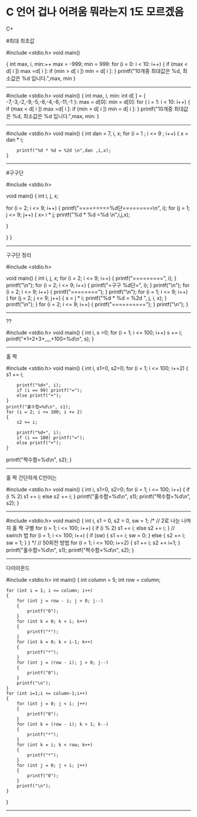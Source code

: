 # C 언어    겁나 어려움 뭐라는지 1도 모르겠음


C+

#최대 최초값


#include <stdio.h>
void main()

{
      int max, i, min:++
      max = -999;
      min = 999:
      for (i = 0: i < 10: i++)
      {
                  if (max < d[ i ])
                     max =d[ i ]:
                  if (min > d[ i ])
                     min = d[ i ]:
      }
      printf("10개중 최대값은 %d, 최소값은 %d 입니다.",max, min
}





********************************************************************************************

#include <stdio.h>
void main()
{
      int max, i, min:
      int d[ ] = { -7,-3,-2,-9,-5,-8,-4,-6,-11,-1 }:
      max = d[0]:
      min = d[0]:
      for ( i = 1: i < 10: i++)
      {
                  if (max < d[ i ])
                     max =d[ i ]:
                  if (min > d[ i ])
                     min = d[ i ]:
      }
      printf("10개중 최대값은 %d, 최소값은 %d 입니다.",max, min:
}



********************************************************************************************

#include <stdio.h>
void main()
{
	int dan = 7, i, x;
	for (i = 1 ; i <= 9 ; i++)
	{
		x = dan * i;

		printf("%d * %d = %2d \n",dan ,i,x);
	}




********************************************************************************************
#구구단

#include <stdio.h>

 void main()
{
 int i, j, x;

 for (i = 2; i <= 9; i++)
 {
  printf("=========%d단=========\n", i);
   for (j = 1; j <= 9; j++) {
     x= i * j;
   printf("%d * %d =%d \n",i,j,x);

  }

 }
}


********************************************************************************************
구구단 정리

#include <stdio.h>

void main()
{
	int i, j, x;
	for (i = 2; i <= 9; i++)
	{
		printf("=========", i);
	}
	printf("\n");
		for (i = 2; i <= 9; i++)
	{
		printf("=구구 %d단=", i);
	}
	printf("\n");
	for (i = 2; i <= 9; i++)
	{
		printf("========");
	}
	printf("\n");
	for (i = 1; i <= 9; i++)
	{
		for (j = 2; j <= 9; j++)
		{
			x = j * i;
			printf("%d * %d = %2d ", j, i, x);
		}
		printf("\n");
	}
	for (i = 2; i <= 9; i++)
	{
		printf("==========");
	}
	printf("\n");
}



********************************************************************************************

??

#include <stdio.h>
void main()
{
	int i, s =0;
	for (i = 1; i <= 100; i++)
		s += i;
	printf("*1+2+3+,,,,+100=%d\n", s);
}



********************************************************************************************

홀 짝


#include <stdio.h>
void main()
{
	int i, s1=0, s2=0;
	for (i = 1; i <= 100; i+=2)
	{
		s1 += i;

		printf("%d+", i);
		if (i == 99) printf("=");
		else printf("+");
	}
	printf("홀수합=%d\n", s1);
	for (i = 2; i <= 100; i += 2)
	{
		s2 += i;

		printf("%d+", i);
		if (i == 100) printf("=");
		else printf("+");
	}
printf("짝수함=%d\n", s2);
}




********************************************************************************************


홀 짝  간단하게 
C언어는 


#include <stdio.h>
void main()
{
	int i, s1=0, s2=0;
	for (i = 1; i <= 100; i++)
	{
		if (i % 2)
			s1 += i;
		else 
			s2 += i;
	}
	printf("홀수합=%d\n", s1);
	printf("짝수함=%d\n", s2);
}





********************************************************************************************




#include <stdio.h>
void main()
{
	int i, s1 = 0, s2 = 0, sw = 1;
	/*
	// 2로 나눈 나머지 홀 짝 구별
	for (i = 1; i <= 100; i++)
	{
		if (i % 2)
			s1 += i;
		else
			s2 += i;
	}
	// swirch 법
	for (i = 1; i <= 100; i++)
	{
		if (sw)
		{
			s1 += i;
			sw = 0;
		}
		else
		{
			s2 += i;
			sw = 1;
		}
	}
	*/
	// 50회전 방법
	for (i = 1; i <= 100; i+=2)
	{
			s1 += i;
			s2 += i+1;
	}
	printf("홀수합=%d\n", s1);
	printf("짝수함=%d\n", s2);
}


**********************************************************************

다이아몬드

#include <stdio.h>
int main()
{
	int column = 5;
	int row = column;
	
	for (int i = 1; i <= column; i++)
	{
		for (int j = row - i; j > 0; j--)
		{
			printf("0");
		}
		for (int k = 0; k < i; k++)
		{
			printf("*");
		}
		for (int k = 0; k < i-1; k++)
		{
			printf("*");
		}
		for (int j = (row - i); j > 0; j--)
		{
			printf("0");
		}
		printf("\n");
	}
	for (int i=1;i <= column-1;i++)
	{
		for (int j = 0; j < i; j++)
		{
			printf("0");
		}
		for (int k = (row - i); k > 1; k--)
		{
			printf("*");
		}
		for (int k = i; k < row; k++)
		{
			printf("*");
		}
		for (int j = 0; j < i; j++)
		{
			printf("0");
		}
		printf("\n");
	}
	
}



********************************************************************
